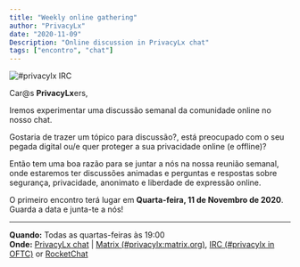```yaml
---
title: "Weekly online gathering"
author: "PrivacyLx"
date: "2020-11-09"
Description: "Online discussion in PrivacyLx chat"
tags: ["encontro", "chat"]
---
```


![#privacylx IRC](/img/privacylx-irc.png)

Car@s **PrivacyLx**ers,

Iremos experimentar uma discussão semanal da comunidade online no nosso chat.

Gostaria de trazer um tópico para discussão?, está preocupado com o seu
pegada digital ou/e quer proteger a sua privacidade online (e offline)?

Então tem uma boa razão para se juntar a nós na nossa reunião semanal, onde
estaremos ter discussões animadas e perguntas e respostas sobre segurança,
privacidade, anonimato e liberdade de expressão online.

O primeiro encontro terá lugar em **Quarta-feira, 11 de Novembro de 2020**.
Guarda a data e junta-te a nós!

---

**Quando:** Todas as quartas-feiras às 19:00\
**Onde:** [PrivacyLx chat](https://privacylx.org/community/) |
         [Matrix (#privacylx:matrix.org)](https://riot.im/app/#/room/#privacylx:matrix.org),
         [IRC (#privacylx in OFTC)](https://webchat.oftc.net/?channels=privacylx) or
         [RocketChat](https://chat.direitosdigitais.pt/channel/privacylx)


